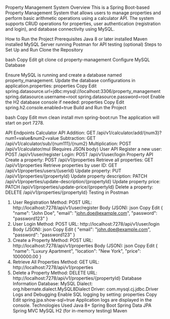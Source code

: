 
Property Management System
Overview
This is a Spring Boot-based Property Management System that allows users to manage properties and perform basic arithmetic operations using a calculator API. The system supports CRUD operations for properties, user authentication (registration and login), and database connectivity using MySQL.

How to Run the Project
Prerequisites
Java 8 or later installed
Maven installed
MySQL Server running
Postman for API testing (optional)
Steps to Set Up and Run
Clone the Repository

bash
Copy
Edit
git clone <repository-url>
cd property-management
Configure MySQL Database

Ensure MySQL is running and create a database named property_management.
Update the database configurations in application.properties:
properties
Copy
Edit
spring.datasource.url=jdbc:mysql://localhost:3306/property_management
spring.datasource.username=root
spring.datasource.password=root
Enable the H2 database console if needed:
properties
Copy
Edit
spring.h2.console.enabled=true
Build and Run the Project

bash
Copy
Edit
mvn clean install
mvn spring-boot:run
The application will start on port 7278.

API Endpoints
Calculator API
Addition: GET /api/v1/calculator/add/{num3}?num1=value&num2=value
Subtraction: GET /api/v1/calculator/sub/{num111}/{num2}
Multiplication: POST /api/v1/calculator/mul (Requires JSON body)
User API
Register a new user: POST /api/v1/user/register
Login: POST /api/v1/user/login
Property API
Create a property: POST /api/v1/properties
Retrieve all properties: GET /api/v1/properties
Retrieve properties by user ID: GET /api/v1/properties/users/{userId}
Update property: PUT /api/v1/properties/{propertyId}
Update property description: PATCH /api/v1/properties/update-description/{propertyId}
Update property price: PATCH /api/v1/properties/update-price/{propertyId}
Delete a property: DELETE /api/v1/properties/{propertyId}
Testing in Postman
1. User Registration
Method: POST
URL: http://localhost:7278/api/v1/user/register
Body (JSON):
json
Copy
Edit
{
  "name": "John Doe",
  "email": "john.doe@example.com",
  "password": "password123"
}
2. User Login
Method: POST
URL: http://localhost:7278/api/v1/user/login
Body (JSON):
json
Copy
Edit
{
  "email": "john.doe@example.com",
  "password": "password123"
}
3. Create a Property
Method: POST
URL: http://localhost:7278/api/v1/properties
Body (JSON):
json
Copy
Edit
{
  "name": "Luxury Apartment",
  "location": "New York",
  "price": 1000000.00
}
4. Retrieve All Properties
Method: GET
URL: http://localhost:7278/api/v1/properties
5. Delete a Property
Method: DELETE
URL: http://localhost:7278/api/v1/properties/{propertyId}
Database Information
Database: MySQL
Dialect: org.hibernate.dialect.MySQL8Dialect
Driver: com.mysql.cj.jdbc.Driver
Logs and Debugging
Enable SQL logging by setting:
properties
Copy
Edit
spring.jpa.show-sql=true
Application logs are displayed in the console.
Technologies Used
Java 8+
Spring Boot
Spring Data JPA
Spring MVC
MySQL
H2 (for in-memory testing)
Maven
